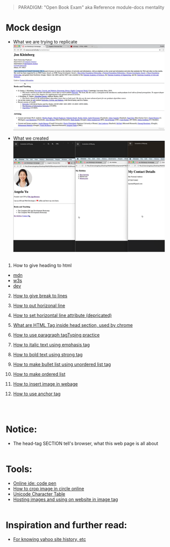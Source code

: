 > PARADIGM: "Open Book Exam" aka Reference module-docs mentality

# Mock design

- What we are trying to replicate<br>
  <img src="image%20notes/Mock%20design/1%20What%20layout%20we%20are%20replicating.png" width="700">
  <br>

- What we created<br>
  <img src="image%20notes/Mock%20design/2%20What%20layout%20she%20%20made.png" width="700">
  <br>
  <br>

1. How to give heading to html

- [mdn](https://developer.mozilla.org/en-US/docs/Web/HTML/Element/Heading_Elements)
- [w3s](https://www.w3schools.com/html/html_headings.asp)
- [dev](https://devdocs.io/html/element/heading_elements)

2. [How to give break to lines](https://developer.mozilla.org/en-US/docs/Web/HTML/Element/br#:~:text=Technical%20summary-,%3A%20The%20Line%20Break%20element,division%20of%20lines%20is%20significant "mdn")

3. [How to put horizonal line](https://devdocs.io/html/element/hr)

4. [How to set horizontal line attribute (depricated)](https://devdocs.io/html/element/hr)

5. [What are HTML <meta> Tag inside head section, used by chrome](https://www.w3schools.com/tags/tag_meta.asp)

6. [How to use paragraph tag](https://www.keybr.com/)[Typing practice](https://developer.mozilla.org/en-US/docs/Web/HTML/Element/p)

7. [How to italic text using emphasis tag](https://developer.mozilla.org/en-US/docs/Web/HTML/Element/em)

8. [How to bold text using strong tag](https://developer.mozilla.org/en-US/docs/Web/HTML/Element/strong)

9. [How to make bullet list using unordered list tag](https://developer.mozilla.org/en-US/docs/Web/HTML/Element/ul)

10. [How to make ordered list](https://developer.mozilla.org/en-US/docs/Web/HTML/Element/ol)

11. [How to insert image in webage](https://developer.mozilla.org/en-US/docs/Web/HTML/Element/img)

12. [How to use anchor tag](https://developer.mozilla.org/en-US/docs/Web/HTML/Element/a)

<br>
<br>

# Notice:

- The head-tag SECTION tell's browser, what this web page is all about
  <br>
  <br>

# Tools:

- [Online ide: code pen](https://codepen.io/trending)
- [How to crop image in circle online](https://crop-circle.imageonline.co/)
- [Unicode Character Table](https://unicode-table.com/en/)
- [Hosting images and using on website in image tag](https://photobucket.com/)
  <br>
  <br>

# Inspiration and further read:

- [For knowing yahoo site history, etc](https://archive.org/web/)
